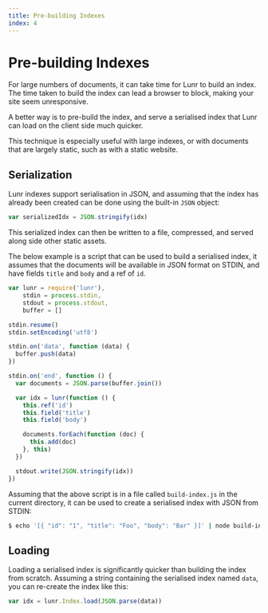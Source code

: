 ```yaml
---
title: Pre-building Indexes
index: 4
---
```


# Pre-building Indexes

For large numbers of documents, it can take time for Lunr to build an index. The time taken to build the index can lead a browser to block, making your site seem unresponsive.

A better way is to pre-build the index, and serve a serialised index that Lunr can load on the client side much quicker.

This technique is especially useful with large indexes, or with documents that are largely static, such as with a static website.

## Serialization

Lunr indexes support serialisation in JSON, and assuming that the index has already been created can be done using the built-in `JSON` object:

```javascript
var serializedIdx = JSON.stringify(idx)
```

This serialized index can then be written to a file, compressed, and served along side other static assets.

The below example is a script that can be used to build a serialised index, it assumes that the documents will be available in JSON format on STDIN, and have fields `title` and `body` and a ref of `id`.

```javascript
var lunr = require('lunr'),
    stdin = process.stdin,
    stdout = process.stdout,
    buffer = []

stdin.resume()
stdin.setEncoding('utf8')

stdin.on('data', function (data) {
  buffer.push(data)
})

stdin.on('end', function () {
  var documents = JSON.parse(buffer.join())

  var idx = lunr(function () {
    this.ref('id')
    this.field('title')
    this.field('body')

    documents.forEach(function (doc) {
      this.add(doc)
    }, this)
  })

  stdout.write(JSON.stringify(idx))
})
```

Assuming that the above script is in a file called `build-index.js` in the current directory, it can be used to create a serialised index with JSON from STDIN:

```bash
$ echo '[{ "id": "1", "title": "Foo", "body": "Bar" }]' | node build-index.js > index.json
```

## Loading

Loading a serialised index is significantly quicker than building the index from scratch. Assuming a string containing the serialised index named `data`, you can re-create the index like this:

```javascript
var idx = lunr.Index.load(JSON.parse(data))
```
